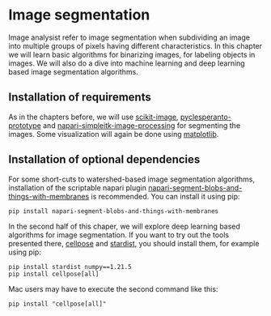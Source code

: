 # Image segmentation

Image analysist refer to image segmentation when subdividing an image into multiple groups of pixels having different characteristics. In this chapter we will learn basic algorithms for binarizing images, for labeling objects in images. We will also do a dive into machine learning and deep learning based image segmentation algorithms.

## Installation of requirements

As in the chapters before, we will use [scikit-image](https://scikit-image.org/), [pyclesperanto-prototype](https://github.com/clEsperanto/pyclesperanto_prototype) and [napari-simpleitk-image-processing](https://github.com/haesleinhuepf/napari-simpleitk-image-processing) for segmenting the images. Some visualization will again be done using [matplotlib](https://matplotlib.org/). 

## Installation of optional dependencies

For some short-cuts to watershed-based image segmentation algorithms, installation of the scriptable napari plugin [napari-segment-blobs-and-things-with-membranes](https://github.com/haesleinhuepf/napari-segment-blobs-and-things-with-membranes) is recommended. You can install it using pip:

```
pip install napari-segment-blobs-and-things-with-membranes
```

In the second half of this chaper, we will explore deep learning based algorithms for image segmentation. If you want to try out the tools presented there, [cellpose](https://cellpose.readthedocs.io/) and [stardist](https://github.com/stardist/stardist), you should install them, for example using pip:

```
pip install stardist numpy==1.21.5
pip install cellpose[all]
```

Mac users may have to execute the second command like this:
```
pip install "cellpose[all]"
```
